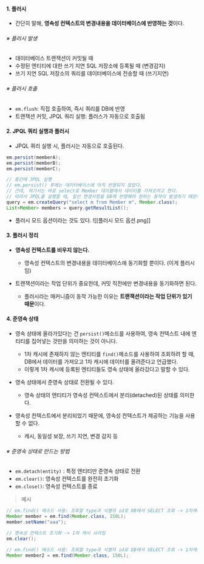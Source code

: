 
#### 1. 플러시

- 간단히 말해, **영속성 컨텍스트의 변경내용을 데이터베이스에 반영하는 것**이다.

###### ※ 플러시 발생
- 데이터베이스 트랜잭션이 커밋될 때
- 수정된 엔티티에 대한 쓰기 지연 SQL 저장소에 등록될 때 (변경감지)
- 쓰기 지연 SQL 저장소의 쿼리를 데이터베이스에 전송할 때 (쓰기지연)

###### ※ 플러시 호출
- `em.flush`: 직접 호출하여, 즉시 쿼리를 DB에 반영
- 트랜잭션 커밋, JPQL 쿼리 실행: 플러스가 자동으로 호출됨


#### 2. JPQL 쿼리 실행과 플러시

- JPQL 쿼리 실행 시, 플러시는 자동으로 호출된다.
```java
em.persist(memberA);
em.persist(memberB);
em.persist(memberC);

// 중간에 JPQL 실행
// em.persist() 후에는 데이터베이스에 아직 반영되지 않았다.
// 근데, 여기서는 바로 select로 Member 테이블에서 데이터를 가져오려고 한다.
// 따라서 JPQL를 실행할 때, 앞선 변경사항을 DB에 반영해야 원하는 동작이 발생하기 때문에, 자동으로 DB에 변경사항을 반영하도록 플러시를 호출한다.
query = em.createQuery("select m from Member m", Member.class);
List<Member> members = query.getResultList();
```

- 플러시 모드 옵션이라는 것도 있다.
![[플러시 모드 옵션.png]]

#### 3. 플러시 정리

- **영속성 컨텍스트를 비우지 않는다.**
	- 영속성 컨텍스트의 변경내용을 데이터베이스에 동기화할 뿐이다. (이게 플러시임)

- 트랜잭션이라는 작업 단위가 중요한데, 커밋 직전에만 변경내용을 동기화하면 된다.
	- 플러시라는 매커니즘이 동작 가능한 이유는 **트랜잭션이라는 작업 단위가 있기 때문**이다.


#### 4. 준영속 상태

- 영속 상태에 올라가있다는 건 `persist()`메소드를 사용하여, 영속 컨텍스트 내에 엔티티를 집어넣는 것만을 의미하는 것이 아니다.
	- 1차 캐시에 존재하지 않는 엔티티를 `find()`메소드를 사용하여 조회하려 할 때, DB에서 데이터를 가져오고 1차 캐시에 데이터를 올려준다고 언급했다.
	- 이렇게 1차 캐시에 등록된 엔티티들도 영속 상태에 올라갔다고 말할 수 있다.

- 영속 상태에서 준영속 상태로 전환될 수 있다.
	- 영속 상태의 엔티티가 영속성 컨텍스트에서 분리(detached)된 상태를 의미한다.

- 영속성 컨텍스트에서 분리되었기 때문에, 영속성 컨텍스트가 제공하는 기능을 사용할 수 없다.
	- 캐시, 동일성 보장, 쓰기 지연, 변경 감지 등

###### ※ 준영속 상태로 만드는 방법
- `em.detach(entity)` : 특정 엔티티만 준영속 상태로 전환
- `em.clear()`: 영속성 컨텍스트를 완전히 초기화
- `em.close()`: 영속성 컨텍스트를 종료

> 예시
```java
// em.find() 메소드 사용: 조회할 type과 식별자 id로 DB에서 SELECT 조회 -> 1차캐시 저장 후, 반환 
Member member = em.find(Member.class, 150L);
member.setName("aaa");

// 영속성 컨텍스트 초기화 -> 1차 캐시 사라짐
em.clear();

// em.find() 메소드 사용: 조회할 type과 식별자 id로 DB에서 SELECT 조회 -> 1차캐시 저장 후, 반환 
Member member2 = em.find(Member.class, 150L);

```